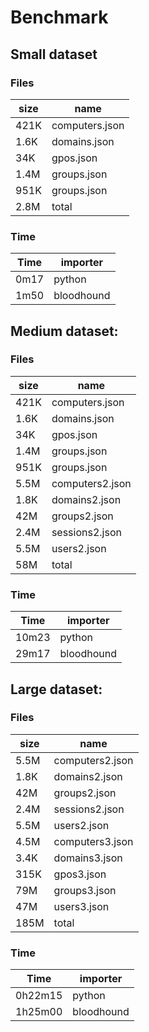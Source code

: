 # Benchmark

## Small dataset
### Files
| size | name           |
| ---- | -------------- |
| 421K | computers.json |
| 1.6K | domains.json   |
| 34K  | gpos.json      |
| 1.4M | groups.json    |
| 951K | groups.json    |
| 2.8M | total          |

### Time
| Time | importer   |
| ---- | ---------- |
| 0m17 | python     |
| 1m50 | bloodhound |


## Medium dataset:
### Files
| size | name            |
| ---- | --------------- |
| 421K | computers.json  |
| 1.6K | domains.json    |
| 34K  | gpos.json       |
| 1.4M | groups.json     |
| 951K | groups.json     |
| 5.5M | computers2.json |
| 1.8K | domains2.json   |
| 42M  | groups2.json    |
| 2.4M | sessions2.json  |
| 5.5M | users2.json     |
| 58M  | total           |

### Time
| Time  | importer   |
| ----- | ---------- |
| 10m23 | python     |
| 29m17 | bloodhound |


## Large dataset:
### Files
| size | name            |
| ---- | --------------- |
| 5.5M | computers2.json |
| 1.8K | domains2.json   |
| 42M  | groups2.json    |
| 2.4M | sessions2.json  |
| 5.5M | users2.json     |
| 4.5M | computers3.json |
| 3.4K | domains3.json   |
| 315K | gpos3.json      |
| 79M  | groups3.json    |
| 47M  | users3.json     |
| 185M | total           |

### Time
| Time    | importer   |
| ------- | ---------- |
| 0h22m15 | python     |
| 1h25m00 | bloodhound |


